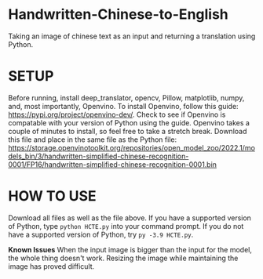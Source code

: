 # Handwritten-Chinese-to-English
Taking an image of chinese text as an input and returning a translation using Python.

# SETUP
Before running, install deep_translator, opencv, Pillow, matplotlib, numpy, and, most importantly, Openvino. To install Openvino, follow this guide: https://pypi.org/project/openvino-dev/. 
Check to see if Openvino is compatable with your version of Python using the guide. Openvino takes a couple of minutes to install, so feel free to take a stretch break. Download this file and place in the same file as the Python file: https://storage.openvinotoolkit.org/repositories/open_model_zoo/2022.1/models_bin/3/handwritten-simplified-chinese-recognition-0001/FP16/handwritten-simplified-chinese-recognition-0001.bin

# HOW TO USE
Download all files as well as the file above. If you have a supported version of Python, type ```python HCTE.py``` into your command prompt. If you do not have a supported version of Python, try ```py -3.9 HCTE.py```. 

**Known Issues**
When the input image is bigger than the input for the model, the whole thing doesn't work. Resizing the image while maintaining the image has proved difficult.
